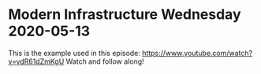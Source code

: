 # Modern Infrastructure Wednesday 2020-05-13

This is the example used in this episode: https://www.youtube.com/watch?v=ydR61dZmKgU
Watch and follow along!

